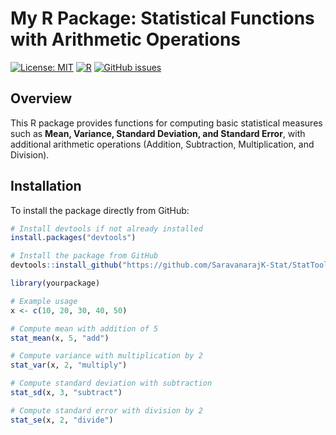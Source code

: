 # My R Package: Statistical Functions with Arithmetic Operations

[![License: MIT](https://img.shields.io/badge/License-MIT-green.svg)](https://opensource.org/licenses/MIT)
[![R](https://img.shields.io/badge/R-≥3.5.0-blue.svg)](https://www.r-project.org/)
[![GitHub issues](https://img.shields.io/github/issues/yourusername/yourpackage.svg)](https://github.com/yourusername/yourpackage/issues)

## Overview
This R package provides functions for computing basic statistical measures such as **Mean, Variance, Standard Deviation, and Standard Error**, with additional arithmetic operations (Addition, Subtraction, Multiplication, and Division). 

## Installation

To install the package directly from GitHub:

```r
# Install devtools if not already installed
install.packages("devtools")

# Install the package from GitHub
devtools::install_github("https://github.com/SaravanarajK-Stat/StatTool")

library(yourpackage)

# Example usage
x <- c(10, 20, 30, 40, 50)

# Compute mean with addition of 5
stat_mean(x, 5, "add")

# Compute variance with multiplication by 2
stat_var(x, 2, "multiply")

# Compute standard deviation with subtraction
stat_sd(x, 3, "subtract")

# Compute standard error with division by 2
stat_se(x, 2, "divide")
